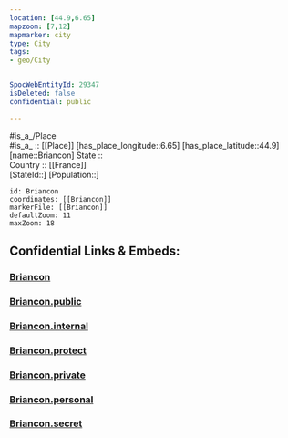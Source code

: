```yaml
---
location: [44.9,6.65] 
mapzoom: [7,12] 
mapmarker: city 
type: City
tags:
- geo/City


SpocWebEntityId: 29347
isDeleted: false
confidential: public

---
```

#is_a_/Place  
#is_a_ :: [[Place]] 
[has_place_longitude::6.65] 
[has_place_latitude::44.9] 
[name::Briancon] 
State ::  
Country :: [[France]]  
[StateId::] 
[Population::] 



```leaflet
id: Briancon
coordinates: [[Briancon]] 
markerFile: [[Briancon]] 
defaultZoom: 11 
maxZoom: 18
```


## Confidential Links & Embeds: 

### [Briancon](/_Standards/Earth/Continent/Europe/Europe~West/France/regions~France/Provence-Alpes-Côte_d'Azur/departments~Provence/Hautes-Alpes/communes~Hautes-Alpes/Briançon/cities~Briançon/Briancon.md) 

### [Briancon.public](/_public/Earth/Continent/Europe/Europe~West/France/regions~France/Provence-Alpes-Côte_d'Azur/departments~Provence/Hautes-Alpes/communes~Hautes-Alpes/Briançon/cities~Briançon/Briancon.public.md) 

### [Briancon.internal](/_internal/Earth/Continent/Europe/Europe~West/France/regions~France/Provence-Alpes-Côte_d'Azur/departments~Provence/Hautes-Alpes/communes~Hautes-Alpes/Briançon/cities~Briançon/Briancon.internal.md) 

### [Briancon.protect](/_protect/Earth/Continent/Europe/Europe~West/France/regions~France/Provence-Alpes-Côte_d'Azur/departments~Provence/Hautes-Alpes/communes~Hautes-Alpes/Briançon/cities~Briançon/Briancon.protect.md) 

### [Briancon.private](/_private/Earth/Continent/Europe/Europe~West/France/regions~France/Provence-Alpes-Côte_d'Azur/departments~Provence/Hautes-Alpes/communes~Hautes-Alpes/Briançon/cities~Briançon/Briancon.private.md) 

### [Briancon.personal](/_personal/Earth/Continent/Europe/Europe~West/France/regions~France/Provence-Alpes-Côte_d'Azur/departments~Provence/Hautes-Alpes/communes~Hautes-Alpes/Briançon/cities~Briançon/Briancon.personal.md) 

### [Briancon.secret](/_secret/Earth/Continent/Europe/Europe~West/France/regions~France/Provence-Alpes-Côte_d'Azur/departments~Provence/Hautes-Alpes/communes~Hautes-Alpes/Briançon/cities~Briançon/Briancon.secret.md)

